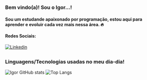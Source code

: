 ### Bem vindo(a)! Sou o Igor...!

#### Sou um estudande apaixonado por programação, estou aqui para aprender e evoluir cada vez mais nessa área. 🔥

#### Redes Sociais:

[![Linkedin](https://img.shields.io/badge/LinkedIn-0077B5?style=for-the-badge&logo=linkedin&logoColor=white)](https://www.linkedin.com/in/igxxrr/)

##

### Linguagens/Tecnologias usadas no meu dia-dia!

![Igor GitHub stats](https://github-readme-stats.vercel.app/api?username=igxxrr&show_icons=true&theme=dark)
![Top Langs](https://github-readme-stats.vercel.app/api/top-langs/?username=igxxrr&layout=compact&theme=dark)

##
